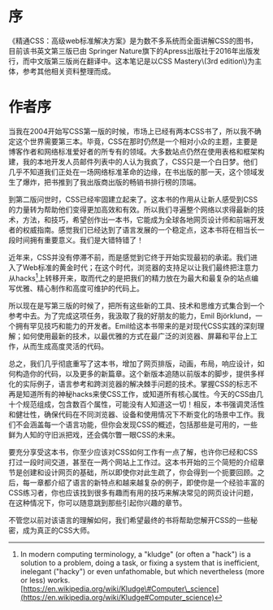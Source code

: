 # 序

《精通CSS：高级web标准解决方案》是为数不多系统而全面讲解CSS的图书，目前该书英文第三版已由 Springer Nature旗下的Apress出版社于2016年出版发行，而中文版第三版尚在翻译中。这本笔记是以CSS Mastery\\(3rd edition\\)为主体，参考其他相关资料整理而成。

# 

# 作者序

当我在2004开始写CSS第一版的时候，市场上已经有两本CSS书了，所以我不确定这个世界需要第三本。毕竟，CSS在那时仍然是一个相对小众的主题，主要是博客作者和网络标准爱好者的所专有的领域。大多数站点仍然在使用表格和框架构建，我的本地开发人员邮件列表中的人认为我疯了，CSS只是一个白日梦。他们几乎不知道我们正处在一场网络标准革命的边缘，在书出版的那一天，这个领域发生了爆炸，把书推到了我出版商出版的畅销书排行榜的顶端。

到第二版问世时，CSS已经牢固建立起来了。这本书的作用从让新人感受到CSS的力量转为帮助他们变得更加高效和有效。所以我们寻遍整个网络以求得最新的技术，方法，和技巧，希望创作出一本书，它能成为全球各地网页设计师和前端开发者的权威指南。感觉我们已经达到了语言发展的一个稳定点，这本书将在相当长一段时间拥有重要意义。我们是大错特错了！

近年来，CSS并没有停滞不前，而是感觉到它终于开始实现最初的承诺。我们进入了Web标准的黄金时代；在这个时代，浏览器的支持足以让我们最终把注意力从hacks[^1]上转移开来，取而代之的是把我们的精力放在为最大和最复杂的站点编写优雅、精心制作和高度可维护的代码上。

所以现在是写第三版的时候了，把所有这些新的工具、技术和思维方式集合到一个参考中去。为了完成这项任务，我汲取了我的好朋友的能力，Emil Björklund，一个拥有罕见技巧和能力的开发者。Emil给这本书带来的是对现代CSS实践的深刻理解；如何使用最新的技术，以最优雅的方式在最广泛的浏览器、屏幕和平台上工作，从而生成高度灵活的代码。

总之，我们几乎彻底重写了这本书，增加了网页排版，动画，布局，响应设计，如何构造你的代码，以及更多的新篇章。这个新版本追随以前版本的脚步，提供多样化的实际例子，语言参考和跨浏览器的解决棘手问题的技术。掌握CSS的标志不再是知道所有的神秘hacks来使CSS工作，或知道所有核心属性。今天的CSS由几十个规范组成，包含数百个属性，可能没有人知道这一切！相反，本书强调灵活性和健壮性，确保代码在不同浏览器、设备和使用情况下不断变化的场景中工作。我们不会涵盖每一个语言功能，但你会发现CSS的概述，包括那些是可用的，一些鲜为人知的守旧派把戏，还会偶尔瞥一眼CSS的未来。

要充分享受这本书，你至少应该对CSS如何工作有一点了解，也许你已经和CSS打过一段时间交道，甚至在一两个网站上工作过。这本书开始的三个简短的介绍章节是创建和设计网页的基础，所以即使你对此生疏了，你会得到一个扼要回顾。之后，每一章都介绍了语言的新特点和越来越复杂的例子，即使你是一个经验丰富的CSS练习者，你也应该找到很多有趣而有用的技巧来解决常见的网页设计问题，在这种情况下，你可以随意跳到那些引起你兴趣的章节。

不管您以前对该语言的理解如何，我们希望最终的书将帮助您解开CSS的一些秘密，成为真正的CSS大师。





[^1]: In modern computing terminology, a "kludge" \(or often a "hack"\) is a solution to a problem, doing a task, or fixing a system that is inefficient, inelegant \("hacky"\) or even unfathomable, but which nevertheless \(more or less\) works.[https://en.wikipedia.org/wiki/Kludge\#Computer\_science](https://en.wikipedia.org/wiki/Kludge#Computer_science)

